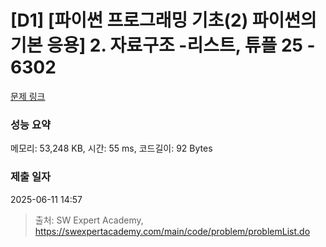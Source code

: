 # [D1] [파이썬 프로그래밍 기초(2) 파이썬의 기본 응용] 2. 자료구조 -리스트, 튜플 25 - 6302 

[문제 링크](https://swexpertacademy.com/main/code/problem/problemDetail.do?contestProbId=AWcV_8mq5Q0DFAU4) 

### 성능 요약

메모리: 53,248 KB, 시간: 55 ms, 코드길이: 92 Bytes

### 제출 일자

2025-06-11 14:57



> 출처: SW Expert Academy, https://swexpertacademy.com/main/code/problem/problemList.do
